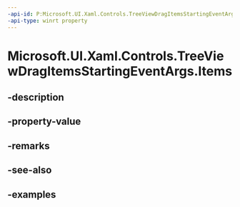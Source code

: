 ```yaml
---
-api-id: P:Microsoft.UI.Xaml.Controls.TreeViewDragItemsStartingEventArgs.Items
-api-type: winrt property
---
```


<!-- Property syntax.
public IVector<object> Items { get; }
-->

# Microsoft.UI.Xaml.Controls.TreeViewDragItemsStartingEventArgs.Items

## -description

## -property-value

## -remarks

## -see-also

## -examples

